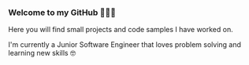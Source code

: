 ### Welcome to my GitHub 🙋🏾‍♀️

Here you will find small projects and code samples I have worked on. 

I'm currently a Junior Software Engineer that loves problem solving and learning new skills 🤓 

<!--
**CodingVenus/CodingVenus** is a ✨ _special_ ✨ repository because its `README.md` (this file) appears on your GitHub profile.

Here are some ideas to get you started:

- 🔭 I’m currently working on ...
- 🌱 I’m currently learning ...
- 👯 I’m looking to collaborate on ...
- 🤔 I’m looking for help with ...
- 💬 Ask me about ...
- 📫 How to reach me: ...
- 😄 Pronouns: ...
- ⚡ Fun fact: ...
-->
